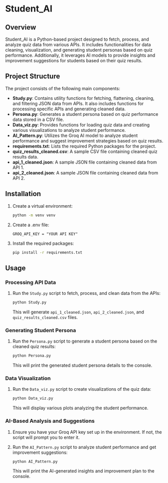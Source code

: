 # Student_AI

## Overview

Student_AI is a Python-based project designed to fetch, process, and analyze quiz data from various APIs. It includes functionalities for data cleaning, visualization, and generating student personas based on quiz performance. Additionally, it leverages AI models to provide insights and improvement suggestions for students based on their quiz results.

## Project Structure

The project consists of the following main components:

- **Study.py**: Contains utility functions for fetching, flattening, cleaning, and filtering JSON data from APIs. It also includes functions for processing specific APIs and generating cleaned data.
- **Persona.py**: Generates a student persona based on quiz performance data stored in a CSV file.
- **Data_viz.py**: Provides functions for loading quiz data and creating various visualizations to analyze student performance.
- **AI_Pattern.py**: Utilizes the Groq AI model to analyze student performance and suggest improvement strategies based on quiz results.
- **requirements.txt**: Lists the required Python packages for the project.
- **quiz_results_cleaned.csv**: A sample CSV file containing cleaned quiz results data.
- **api_1_cleaned.json**: A sample JSON file containing cleaned data from API 1.
- **api_2_cleaned.json**: A sample JSON file containing cleaned data from API 2.

## Installation

1. Create a virtual environment:
    ```bash
    python -m venv venv
    ```
2. Create a .env file:
    ```
    GROQ_API_KEY = "YOUR API KEY"
    ```

3. Install the required packages:
    ```bash
    pip install -r requirements.txt
    ```

## Usage

### Processing API Data

1. Run the `Study.py` script to fetch, process, and clean data from the APIs:
    ```bash
    python Study.py
    ```

   This will generate `api_1_cleaned.json`, `api_2_cleaned.json`, and `quiz_results_cleaned.csv` files.

### Generating Student Persona

1. Run the `Persona.py` script to generate a student persona based on the cleaned quiz results:
    ```bash
    python Persona.py
    ```

   This will print the generated student persona details to the console.

### Data Visualization

1. Run the `Data_viz.py` script to create visualizations of the quiz data:
    ```bash
    python Data_viz.py
    ```

   This will display various plots analyzing the student performance.

### AI-Based Analysis and Suggestions

1. Ensure you have your Groq API key set up in the environment. If not, the script will prompt you to enter it.
2. Run the `AI_Pattern.py` script to analyze student performance and get improvement suggestions:
    ```bash
    python AI_Pattern.py
    ```

   This will print the AI-generated insights and improvement plan to the console.
